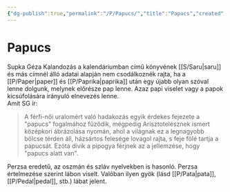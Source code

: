 ```yaml
---
{"dg-publish":true,"permalink":"/P/Papucs/","title":"Papucs","created":"2024-02-07T04:46","updated":"2024-02-08T07:14"}
---
```



# Papucs

Supka Géza Kalandozás a kalendáriumban című könyvének [[S/Saru\|saru]] és más címnél álló adatai alapján nem csodálkoznék rajta, ha a [[P/Paper\|paper]] és [[P/Paprika\|paprika]] után egy újabb olyan szóval lenne dolgunk, melynek előrésze pap lenne. Azaz papi viselet vagy a papok kicsúfolására irányuló elnevezés lenne.  
Amit SG ír:  
> A férfi-női uralomért való hadakozás egyik érdekes fejezete a "papucs" fogalmához fűződik, mégpedig Arisztotelésznek ismert középkori ábrázolása nyomán, ahol a világnak ez a legnagyobb bölcse térden áll, házsártos felesége lovagol rajta, s feje fölé tartja a papucsát. Ezóta dívik a pipogya férjnek az a jellemzése, hogy "papucs alatt van".  

Perzsa eredetű, az oszmán és szláv nyelvekben is hasonló. Perzsa értelmezése szerint lábon viselt. Valóban ilyen gyök (lásd [[P/Pata\|pata]], [[P/Pedal\|pedal]], stb.) lábat jelent.  
